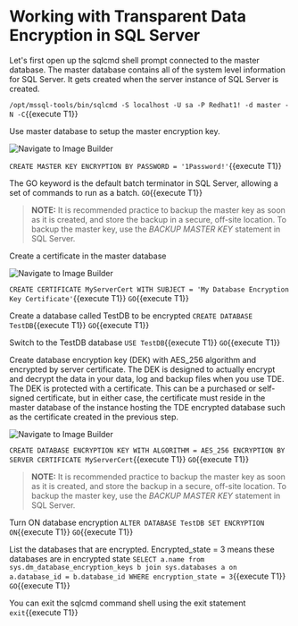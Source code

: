 # Working with Transparent Data Encryption in SQL Server

Let's first open up the sqlcmd shell prompt connected to the master database. The master database contains all of the system level information for SQL Server. It gets created when the server instance of SQL Server is created. 

`/opt/mssql-tools/bin/sqlcmd -S localhost -U sa -P Redhat1! -d master -N -C`{{execute T1}}

Use master database to setup the master encryption key.

![Navigate to Image Builder](/rhel-labs/scenarios/sql-server-crypto-policy/assets/MasterKey.png)

`CREATE MASTER KEY ENCRYPTION BY PASSWORD = '1Password!'`{{execute T1}}

The GO keyword is the default batch terminator in SQL Server, allowing a set of commands to run as a batch.
`GO`{{execute T1}}

> **NOTE:** It is recommended practice to backup the master key as soon as it is created, and store the backup in a secure, off-site location. To backup the master key, use the *BACKUP MASTER KEY* statement in SQL Server.

Create a certificate in the master database 

![Navigate to Image Builder](/rhel-labs/scenarios/sql-server-crypto-policy/assets/Certificate.png)

`CREATE CERTIFICATE MyServerCert WITH SUBJECT = 'My Database Encryption Key Certificate'`{{execute T1}}
`GO`{{execute T1}}

Create a database called TestDB to be encrypted 
`CREATE DATABASE TestDB`{{execute T1}}
`GO`{{execute T1}}

Switch to the TestDB database 
`USE TestDB`{{execute T1}}
`GO`{{execute T1}}

Create database encryption key (DEK) with AES_256 algorithm and encrypted by server certificate. The DEK is designed to actually encrypt and decrypt the data in your data, log and backup files when you use TDE. The DEK is protected with a certificate. This can be a purchased or self-signed certificate, but in either case, the certificate must reside in the master database of the instance hosting the TDE encrypted database such as the certificate created in the previous step.

![Navigate to Image Builder](/rhel-labs/scenarios/sql-server-crypto-policy/assets/DEK.png)

`CREATE DATABASE ENCRYPTION KEY WITH ALGORITHM = AES_256 ENCRYPTION BY SERVER CERTIFICATE MyServerCert`{{execute T1}}
`GO`{{execute T1}}

> **NOTE:** It is recommended practice to backup the master key as soon as it is created, and store the backup in a secure, off-site location. To backup the master key, use the *BACKUP MASTER KEY* statement in SQL Server.

Turn ON database encryption
`ALTER DATABASE TestDB SET ENCRYPTION ON`{{execute T1}}
`GO`{{execute T1}}

List the databases that are encrypted. Encrypted_state = 3 means these databases are in encrypted state
`SELECT a.name from sys.dm_database_encryption_keys b join sys.databases a on a.database_id = b.database_id WHERE encryption_state = 3`{{execute T1}}
`GO`{{execute T1}}

You can exit the sqlcmd command shell using the exit statement
`exit`{{execute T1}}
